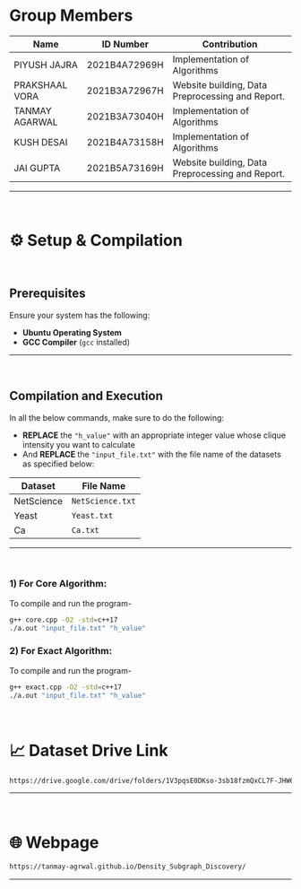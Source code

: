 # Group Members

| Name         | ID Number                | Contribution |
|-----------------|-----------------------|-------------|
| PIYUSH JAJRA       | 2021B4A72969H      | Implementation of Algorithms |
| PRAKSHAAL VORA     | 2021B3A72967H      | Website building, Data Preprocessing and Report. |
| TANMAY AGARWAL     | 2021B3A73040H      | Implementation of Algorithms |
| KUSH DESAI         | 2021B4A73158H      | Implementation of Algorithms |
| JAI GUPTA         | 2021B5A73169H       | Website building, Data Preprocessing and Report. |

---
<br>

# ⚙️ Setup & Compilation

<br>

## Prerequisites
Ensure your system has the following:

- **Ubuntu Operating System**
- **GCC Compiler** (`gcc` installed)

---

<br>

## Compilation and Execution

In all the below commands, make sure to do the following:
- **REPLACE** the `"h_value"` with an appropriate integer value whose clique intensity you want to calculate
- And **REPLACE** the `"input_file.txt"` with the file name of the datasets as specified below:

| Dataset         | File Name                 |
|-----------------|---------------------------|
| NetScience       | `NetScience.txt` |
| Yeast     | `Yeast.txt` |
| Ca      | `Ca.txt`  |

---

<br>

### 1) For Core Algorithm:

To compile and run the program-
```bash
g++ core.cpp -O2 -std=c++17
./a.out "input_file.txt" "h_value"
```


### 2) For Exact Algorithm:

To compile and run the program-
```bash
g++ exact.cpp -O2 -std=c++17
./a.out "input_file.txt" "h_value"
```

<br>


# 📈 Dataset Drive Link

```bash
https://drive.google.com/drive/folders/1V3pqsE0DKso-3sb18fzmQxCL7F-JHW6f
```

---

<br>


# 🌐 Webpage

```bash
https://tanmay-agrwal.github.io/Density_Subgraph_Discovery/
```

---
